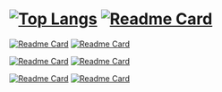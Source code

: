 
# [![Top Langs](https://github-readme-stats.vercel.app/api/top-langs/?username=MikeCase&theme=transparent)](https://github.com/MikeCase) [![Readme Card](https://github-readme-stats.vercel.app/api?username=MikeCase&show_icons=true&theme=transparent)](https://github.com/MikeCase/)

[![Readme Card](https://github-readme-stats.vercel.app/api/pin/?username=MikeCase&repo=resume&theme=transparent)](https://github.com/MikeCase/resume) [![Readme Card](https://github-readme-stats.vercel.app/api/pin/?username=MikeCase&repo=ddns&theme=transparent)](https://github.com/MikeCase/ddns)

[![Readme Card](https://github-readme-stats.vercel.app/api/pin/?username=MikeCase&repo=emailer&theme=transparent)](https://github.com/MikeCase/emailer) [![Readme Card](https://github-readme-stats.vercel.app/api/pin/?username=MikeCase&repo=fastapi-docker&theme=transparent)](https://github.com/MikeCase/fastapi-docker)

[![Readme Card](https://github-readme-stats.vercel.app/api/pin/?username=MikeCase&repo=no-frills-portscanner&theme=transparent)](https://github.com/MikeCase/no-frills-portscanner) [![Readme Card](https://github-readme-stats.vercel.app/api/pin/?username=MikeCase&repo=sharelinks&theme=transparent)](https://github.com/MikeCase/sharelinks)
